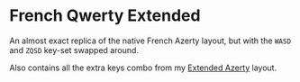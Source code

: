 # French Qwerty Extended

An almost exact replica of the native French Azerty layout, but with the `WASD` and `ZQSD` key-set swapped around.

Also contains all the extra keys combo from my [Extended Azerty](../stk-zqsd/readme.md) layout.
